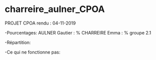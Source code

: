 # charreire_aulner_CPOA

PROJET CPOA
rendu : 04-11-2019

-Pourcentages: 
AULNER Gautier : %
CHARREIRE Emma : %
groupe 2.1

-Répartition:

-Ce qui ne fonctionne pas:


